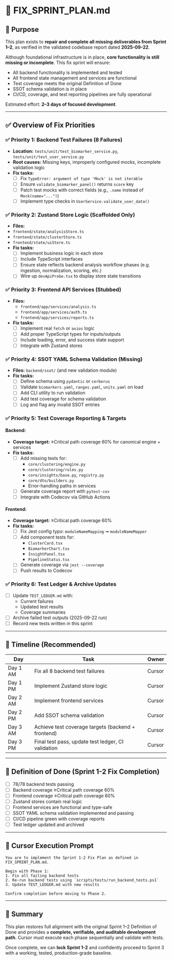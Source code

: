 # 🚧 FIX_SPRINT_PLAN.md

## 🌟 Purpose
This plan exists to **repair and complete all missing deliverables from Sprint 1–2**, as verified in the validated codebase report dated **2025-09-22**.

Although foundational infrastructure is in place, **core functionality is still missing or incomplete**. This fix sprint will ensure:
- All backend functionality is implemented and tested
- All frontend state management and services are functional
- Test coverage meets the original Definition of Done
- SSOT schema validation is in place
- CI/CD, coverage, and test reporting pipelines are fully operational

Estimated effort: **2–3 days of focused development**.

---

## ✅ Overview of Fix Priorities

### ✅ Priority 1: Backend Test Failures (8 Failures)
- **Location:** `tests/unit/test_biomarker_service.py`, `tests/unit/test_user_service.py`
- **Root causes:** Missing keys, improperly configured mocks, incomplete validation logic
- **Fix tasks:**
  - [ ] Fix `TypeError: argument of type 'Mock' is not iterable`
  - [ ] Ensure `validate_biomarker_panel()` returns `score` key
  - [ ] Patch test mocks with correct fields (e.g., `.name` instead of `Mock(name="...")`)
  - [ ] Implement type checks in `UserService.validate_user_data()`

### ✅ Priority 2: Zustand Store Logic (Scaffolded Only)
- **Files:**
- `frontend/state/analysisStore.ts`
- `frontend/state/clusterStore.ts`
- `frontend/state/uiStore.ts`
- **Fix tasks:**
  - [ ] Implement business logic in each store
  - [ ] Include TypeScript interfaces
  - [ ] Ensure state reflects backend analysis workflow phases (e.g. ingestion, normalization, scoring, etc.)
  - [ ] Wire up `devApiProbe.tsx` to display store state transitions

### ✅ Priority 3: Frontend API Services (Stubbed)
- **Files:**
  - `frontend/app/services/analysis.ts`
  - `frontend/app/services/auth.ts`
  - `frontend/app/services/reports.ts`
- **Fix tasks:**
  - [ ] Implement real `fetch` or `axios` logic
  - [ ] Add proper TypeScript types for inputs/outputs
  - [ ] Include loading, error, and success state support
  - [ ] Integrate with Zustand stores

### ✅ Priority 4: SSOT YAML Schema Validation (Missing)
- **Files:** `backend/ssot/` (and new validation module)
- **Fix tasks:**
  - [ ] Define schema using `pydantic` or `cerberus`
  - [ ] Validate `biomarkers.yaml`, `ranges.yaml`, `units.yaml` on load
  - [ ] Add CLI utility to run validation
  - [ ] Add test coverage for schema validation
  - [ ] Log and flag any invalid SSOT entries

### ✅ Priority 5: Test Coverage Reporting & Targets

#### Backend:
- **Coverage target:** ≥Critical path coverage 60% for canonical engine + services
- **Fix tasks:**
  - [ ] Add missing tests for:
    - `core/clustering/engine.py`
    - `core/clustering/rules.py`
    - `core/insights/base.py`, `registry.py`
    - `core/dto/builders.py`
    - Error-handling paths in services
  - [ ] Generate coverage report with `pytest-cov`
  - [ ] Integrate with Codecov via GitHub Actions

#### Frontend:
- **Coverage target:** ≥Critical path coverage 60%
- **Fix tasks:**
  - [ ] Fix Jest config typo: `moduleNameMapping` ➞ `moduleNameMapper`
  - [ ] Add component tests for:
    - `ClusterCard.tsx`
    - `BiomarkerChart.tsx`
    - `InsightPanel.tsx`
    - `PipelineStatus.tsx`
  - [ ] Generate coverage via `jest --coverage`
  - [ ] Push results to Codecov

### ✅ Priority 6: Test Ledger & Archive Updates
- [ ] Update `TEST_LEDGER.md` with:
  - Current failures
  - Updated test results
  - Coverage summaries
- [ ] Archive failed test outputs (2025-09-22 run)
- [ ] Record new tests written in this sprint

---

## 📅 Timeline (Recommended)

| Day | Task | Owner |
|-----|------|-------|
| Day 1 AM | Fix all 8 backend test failures | Cursor |
| Day 1 PM | Implement Zustand store logic | Cursor |
| Day 2 AM | Implement frontend services | Cursor |
| Day 2 PM | Add SSOT schema validation | Cursor |
| Day 3 AM | Achieve test coverage targets (backend + frontend) | Cursor |
| Day 3 PM | Final test pass, update test ledger, CI validation | Cursor |

---

## 🎯 Definition of Done (Sprint 1-2 Fix Completion)

- [ ] 78/78 backend tests passing
- [ ] Backend coverage ≥Critical path coverage 60%
- [ ] Frontend coverage ≥Critical path coverage 60%
- [ ] Zustand stores contain real logic
- [ ] Frontend services are functional and type-safe
- [ ] SSOT YAML schema validation implemented and passing
- [ ] CI/CD pipeline green with coverage reports
- [ ] Test ledger updated and archived

---

## 🔧 Cursor Execution Prompt
```
You are to implement the Sprint 1-2 Fix Plan as defined in FIX_SPRINT_PLAN.md.

Begin with Phase 1:
1. Fix all failing backend tests
2. Re-run backend tests using `scripts/tests/run_backend_tests.ps1`
3. Update TEST_LEDGER.md with new results

Confirm completion before moving to Phase 2.
```

---

## 🚀 Summary
This plan restores full alignment with the original Sprint 1–2 Definition of Done and provides a **complete, verifiable, and auditable development path**. Cursor must execute each phase sequentially and validate with tests.

Once complete, we can **lock Sprint 1-2** and confidently proceed to Sprint 3 with a working, tested, production-grade baseline.


